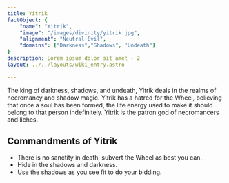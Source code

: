 ```yaml
---
title: Yitrik
factObject: {
    "name": "Yitrik",
    "image": "/images/divinity/yitrik.jpg",
    "alignment": "Neutral Evil",
    "domains": ["Darkness","Shadows", "Undeath"]
}
description: Lorem ipsum dolor sit amet - 2
layout: ../../layouts/wiki_entry.astro

---
```


The king of darkness, shadows, and undeath, Yitrik deals in the realms of necromancy and shadow magic. Yitrik has a hatred for the Wheel, believing that once a soul has been formed, the life energy used to make it should belong to that person indefinitely. Yitrik is the patron god of necromancers and liches.

## Commandments of Yitrik 
* There is no sanctity in death, subvert the Wheel as best you can.
* Hide in the shadows and darkness.
* Use the shadows as you see fit to do your bidding.
